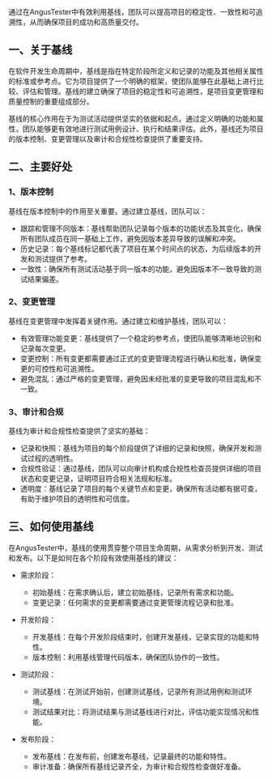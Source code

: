 [//]: # (用例基线介绍)

[//]: # (=====)

通过在AngusTester中有效利用基线，团队可以提高项目的稳定性、一致性和可追溯性，从而确保项目的成功和高质量交付。

## 一、关于基线

在软件开发生命周期中，基线是指在特定阶段所定义和记录的功能及其他相关属性的标准或参考点。它为项目提供了一个明确的框架，使团队能够在此基础上进行比较、评估和管理。基线的建立确保了项目的稳定性和可追溯性，是项目变更管理和质量控制的重要组成部分。

基线的核心作用在于为测试活动提供坚实的依据和起点。通过定义明确的功能和属性，团队能够更有效地进行测试用例设计、执行和结果评估。此外，基线还为项目的版本控制、变更管理以及审计和合规性检查提供了重要支持。

## 二、主要好处

### 1、版本控制

基线在版本控制中的作用至关重要。通过建立基线，团队可以：

- 跟踪和管理不同版本：基线帮助团队记录每个版本的功能状态及其变化，确保所有团队成员在同一基础上工作，避免因版本差异导致的误解和冲突。
- 历史记录：每个基线标记都代表了项目在某个时间点的状态，为后续版本的开发和测试提供了参考。
- 一致性：确保所有测试活动基于同一版本的功能，避免因版本不一致导致的测试结果偏差。

### 2、变更管理

基线在变更管理中发挥着关键作用。通过建立和维护基线，团队可以：

- 有效管理功能变更：基线提供了一个稳定的参考点，使团队能够清晰地识别和记录每次变更。
- 变更控制：所有变更都需要通过正式的变更管理流程进行确认和批准，确保变更的可控性和可追溯性。
- 避免混乱：通过严格的变更管理，避免因未经批准的变更导致的项目混乱和不一致。

### 3、审计和合规

基线为审计和合规性检查提供了坚实的基础：

- 记录和快照：基线为项目的每个阶段提供了详细的记录和快照，确保开发和测试过程的透明性。
- 合规性验证：通过基线，团队可以向审计机构或合规性检查员提供详细的项目状态和变更记录，证明项目符合相关法规和标准。
- 透明度：基线记录了项目的每个关键节点和变更，确保所有活动都有据可查，有助于维护项目的透明性和可信度。

## 三、如何使用基线

在AngusTester中，基线的使用贯穿整个项目生命周期，从需求分析到开发、测试和发布。以下是如何在各个阶段有效使用基线的建议：

- 需求阶段：
    - 初始基线：在需求确认后，建立初始基线，记录所有需求和功能。
    - 变更记录：任何需求的变更都需要通过变更管理流程记录和批准。

- 开发阶段：
    - 开发基线：在每个开发阶段结束时，创建开发基线，记录实现的功能和特性。
    - 版本控制：利用基线管理代码版本，确保团队协作的一致性。

- 测试阶段：
    - 测试基线：在测试开始前，创建测试基线，记录所有测试用例和测试环境。
    - 测试结果对比：将测试结果与测试基线进行对比，评估功能实现情况和性能。

- 发布阶段：
    - 发布基线：在发布前，创建发布基线，记录最终的功能和特性。
    - 审计准备：确保所有基线记录齐全，为审计和合规性检查做好准备。
